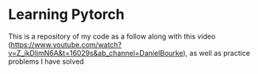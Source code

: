 # Learning Pytorch

This is a repository of my code as a follow along with this video (https://www.youtube.com/watch?v=Z_ikDlimN6A&t=16029s&ab_channel=DanielBourke), as well as practice problems I have solved
